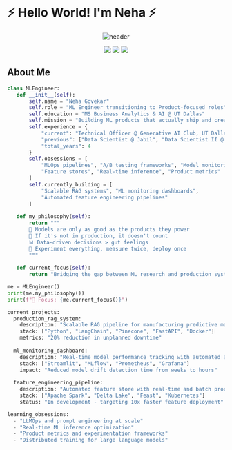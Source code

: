 # ⚡ Hello World! I'm Neha ⚡ 

<div align="center">
 
 ![header](https://capsule-render.vercel.app/api?type=waving&color=ffb6c1&height=300&section=header&text=Neha%20Govekar&fontSize=90&animation=fadeIn&fontAlignY=38&desc=ML%20Engineer%20|%20Product-Focused%20Data%20Scientist%20|%20MLOps%20Enthusiast&descAlignY=55&descAlign=62&fontColor=d6ace6)

 <a href="http://www.linkedin.com/in/neha-govekar"><img src="https://img.shields.io/badge/LinkedIn-0077B5?style=for-the-badge&logo=linkedin&logoColor=white"></a>
 <a href="mailto:neha.Govekar@utdallas.edu"><img src="https://img.shields.io/badge/Email-D14836?style=for-the-badge&logo=gmail&logoColor=white"></a>
 <a href="https://www.kaggle.com/nehasgovekar"><img src="https://img.shields.io/badge/Kaggle-20BEFF?style=for-the-badge&logo=Kaggle&logoColor=white"></a>
 
</div>

##  About Me  
```python
class MLEngineer:
   def __init__(self):
       self.name = "Neha Govekar"
       self.role = "ML Engineer transitioning to Product-focused roles"
       self.education = "MS Business Analytics & AI @ UT Dallas"
       self.mission = "Building ML products that actually ship and create impact"
       self.experience = {
           "current": "Technical Officer @ Generative AI Club, UT Dallas",
           "previous": ["Data Scientist @ Jabil", "Data Scientist II @ HSBC", "Data Science Intern @ Citibank"],
           "total_years": 4
       }
       self.obsessions = [
           "MLOps pipelines", "A/B testing frameworks", "Model monitoring",
           "Feature stores", "Real-time inference", "Product metrics"
       ]
       self.currently_building = [
           "Scalable RAG systems", "ML monitoring dashboards", 
           "Automated feature engineering pipelines"
       ]
       
   def my_philosophy(self):
       return """
       💭 Models are only as good as the products they power
       🔄 If it's not in production, it doesn't count
       📊 Data-driven decisions > gut feelings
       🧪 Experiment everything, measure twice, deploy once
       """
       
   def current_focus(self):
       return "Bridging the gap between ML research and production systems"

me = MLEngineer()
print(me.my_philosophy())
print(f"🎯 Focus: {me.current_focus()}")

current_projects:
  production_rag_system:
    description: "Scalable RAG pipeline for manufacturing predictive maintenance"
    stack: ["Python", "LangChain", "Pinecone", "FastAPI", "Docker"]
    metrics: "20% reduction in unplanned downtime"
    
  ml_monitoring_dashboard:
    description: "Real-time model performance tracking with automated alerts"
    stack: ["Streamlit", "MLflow", "Prometheus", "Grafana"]
    impact: "Reduced model drift detection time from weeks to hours"
    
  feature_engineering_pipeline:
    description: "Automated feature store with real-time and batch processing"
    stack: ["Apache Spark", "Delta Lake", "Feast", "Kubernetes"]
    status: "In development - targeting 10x faster feature deployment"

learning_obsessions:
  - "LLMOps and prompt engineering at scale"
  - "Real-time ML inference optimization"
  - "Product metrics and experimentation frameworks"
  - "Distributed training for large language models"
